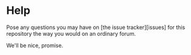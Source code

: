 Help
====

Pose any questions you may have on [the issue tracker][issues] for this repository the way you would on an ordinary forum.

We'll be nice, promise.
